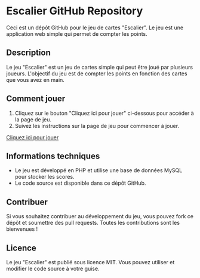 # Escalier GitHub Repository

Ceci est un dépôt GitHub pour le jeu de cartes "Escalier". Le jeu est une application web simple qui permet de compter les points.

## Description

Le jeu "Escalier" est un jeu de cartes simple qui peut être joué par plusieurs joueurs. L'objectif du jeu est de compter les points en fonction des cartes que vous avez en main.

## Comment jouer

1. Cliquez sur le bouton "Cliquez ici pour jouer" ci-dessous pour accéder à la page de jeu.
2. Suivez les instructions sur la page de jeu pour commencer à jouer.

[Cliquez ici pour jouer](http://escalier.unaux.com)

## Informations techniques

* Le jeu est développé en PHP et utilise une base de données MySQL pour stocker les scores.
* Le code source est disponible dans ce dépôt GitHub.

## Contribuer

Si vous souhaitez contribuer au développement du jeu, vous pouvez fork ce dépôt et soumettre des pull requests. Toutes les contributions sont les bienvenues !

## Licence

Le jeu "Escalier" est publié sous licence MIT. Vous pouvez utiliser et modifier le code source à votre guise.
